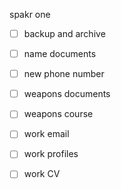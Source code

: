 spakr one

- [ ] backup and archive
- [ ] name documents
- [ ] new phone number

- [ ] weapons documents
- [ ] weapons course
- [ ] work email
- [ ] work profiles
- [ ] work CV

